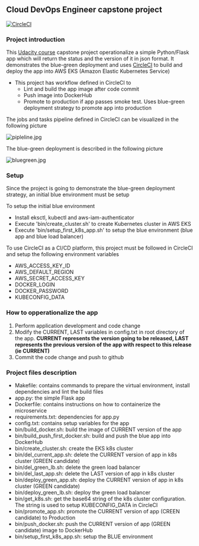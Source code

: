 ## Cloud DevOps Engineer capstone project

[![CircleCI](https://circleci.com/gh/plj611/c5/tree/master.svg?style=svg)](https://circleci.com/gh/plj611/c5/tree/master)

### Project introduction

This [Udacity course](https://www.udacity.com/course/cloud-dev-ops-nanodegree--nd9991) capstone project operationalize a simple Python/Flask app which will return the status and the version of it in json format. It demonstrates the blue-green deployment and uses [CircleCI](https://circleci.com/) to build and deploy the app into AWS EKS (Amazon Elastic Kubernetes Service)

- This project has workflow defined in CircleCI to
  - Lint and build the app image after code commit
  - Push image into DockerHub
  - Promote to production if app passes smoke test. Uses blue-green deployment strategy to promote app into production

The jobs and tasks pipeline defined in CircleCI can be visualized in the following picture

![pipleline.jpg](https://github.com/plj611/c5/blob/master/images/pipeline.jpg?raw=true "pipeline")

The blue-green deployment is described in the following picture

![bluegreen.jpg](https://github.com/plj611/c5/blob/master/images/bluegreen.jpg?raw=true "bluegreen")

### Setup

Since the project is going to demonstrate the blue-green deployment strategy, an initial blue environment must be setup

To setup the initial blue environment
- Install eksctl, kubectl and aws-iam-authenticator
- Execute 'bin/create_cluster.sh' to create Kubernetes cluster in AWS EKS
- Execute 'bin/setup_first_k8s_app.sh' to setup the blue environment (blue app and blue load balancer)

To use CircleCI as a CI/CD platform, this project must be followed in CircleCI and setup the following environment variables
- AWS_ACCESS_KEY_ID
- AWS_DEFAULT_REGION
- AWS_SECRET_ACCESS_KEY
- DOCKER_LOGIN
- DOCKER_PASSWORD
- KUBECONFIG_DATA

### How to opperationalize the app

1. Perform application development and code change
2. Modify the CURRENT, LAST variables in config.txt in root directory of the app. **CURRENT represents the version going to be released, LAST represents the previous version of the app with respect to this release (ie CURRENT)**
3. Commit the code change and push to github

### Project files description

- Makefile: contains commands to prepare the virtual environment, install dependencies and lint the build files
- app.py: the simple Flask app
- Dockerfile: contains instructions on how to containerize the microservice
- requirements.txt: dependencies for app.py
- config.txt: contains setup variables for the app
- bin/build_docker.sh: build the image of CURRENT version of the app
- bin/build_push_first_docker.sh: build and push the blue app into DockerHub
- bin/create_cluster.sh: create the EKS k8s cluster
- bin/del_current_app.sh: delete the CURRENT version of app in k8s cluster (GREEN candidate)
- bin/del_green_lb.sh: delete the green load balancer
- bin/del_last_app.sh: delete the LAST version of app in k8s cluster
- bin/deploy_green_app.sh: deploy the CURRENT version of app in k8s cluster (GREEN candidate)
- bin/deploy_green_lb.sh: deploy the green load balancer
- bin/get_k8s.sh: get the base64 string of the k8s cluster configuration. The string is used to setup KUBECONFIG_DATA in CircleCI
- bin/promote_app.sh: promote the CURRENT version of app (CREEN candidate) to Production 
- bin/push_docker.sh: push the CURRENT version of app (GREEN candidate) image to DockerHub
- bin/setup_first_k8s_app.sh: setup the BLUE environment